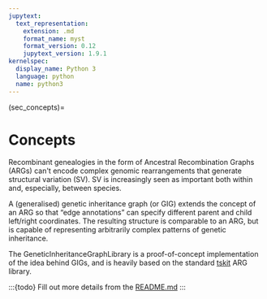 ```yaml
---
jupytext:
  text_representation:
    extension: .md
    format_name: myst
    format_version: 0.12
    jupytext_version: 1.9.1
kernelspec:
  display_name: Python 3
  language: python
  name: python3
---
```


(sec_concepts)=

# Concepts

Recombinant genealogies in the form of Ancestral Recombination Graphs (ARGs) can't
encode complex genomic rearrangements that generate structural variation (SV).
SV is increasingly seen as important both within and, especially, between species.

A (generalised) genetic inheritance graph (or GIG) extends the concept of an ARG
so that “edge annotations” can specify different parent and child left/right coordinates.
The resulting structure is comparable to an ARG, but is capable of representing
arbitrarily complex patterns of genetic inheritance. 

The GeneticInheritanceGraphLibrary is a proof-of-concept implementation of the idea
behind GIGs, and is heavily based on the standard [tskit](https://tskit.dev) ARG
library.

:::{todo}
Fill out more details from the [README.md](https://github.com/hyanwong/GeneticInheritanceGraphLibrary/blob/main/README.md)
:::
